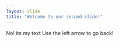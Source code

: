 ```yaml
---
layout: slide
title: "Welcome to our second slide!"
---
```

No! its my text
Use the left arrow to go back!
